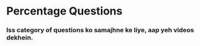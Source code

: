 # Percentage Questions 

### Iss category of questions ko samajhne ke liye, aap yeh videos dekhein.
